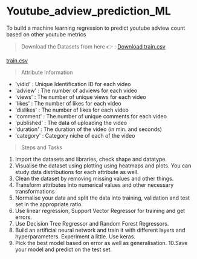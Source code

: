 # Youtube_adview_prediction_ML
To build a machine learning regression to predict youtube adview count based on other youtube metrics

> Download the Datasets from here 👉 :
<a href="https://github.com/venumadhav2407/Youtube_adview_prediction_ML/raw/f2819d334bb2ecf958bedd8f46c11d9f48ca246d/Datasets/train.csv" download>Download train.csv</a>

<a href="https://github.com/venumadhav2407/Youtube_adview_prediction_ML/blob/f2819d334bb2ecf958bedd8f46c11d9f48ca246d/Datasets/train.csv" download>train.csv</a>

> Attribute Information
- 'vidid' : Unique Identification ID for each video
- 'adview' : The number of adviews for each video
- 'views' : The number of unique views for each video
- 'likes' : The number of likes for each video
- 'dislikes' : The number of likes for each video
- 'comment' : The number of unique comments for each video
- 'published' : The data of uploading the video
- 'duration' : The duration of the video (in min. and seconds)
- 'category' : Category niche of each of the video

> Steps and Tasks
1. Import the datasets and libraries, check shape and datatype.
2. Visualise the dataset using plotting using heatmaps and plots. You
can study data distributions for each attribute as well.
3. Clean the dataset by removing missing values and other things.
4. Transform attributes into numerical values and other
necessary transformations
5. Normalise your data and split the data into training, validation and test
set in the appropriate ratio.
6. Use linear regression, Support Vector Regressor for training and get
errors.
7. Use Decision Tree Regressor and Random Forest Regressors.
8. Build an artificial neural network and train it with different layers
and hyperparameters. Experiment a little. Use keras.
9. Pick the best model based on error as well as
generalisation.
10.Save your model and predict on the test set.

